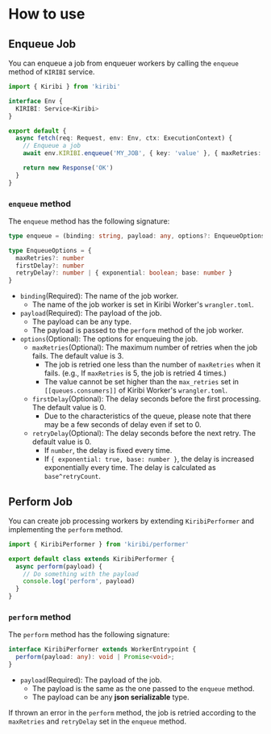 # How to use

## Enqueue Job

You can enqueue a job from enqueuer workers by calling the `enqueue` method of `KIRIBI` service.

```typescript
import { Kiribi } from 'kiribi'

interface Env {
  KIRIBI: Service<Kiribi>
}

export default {
  async fetch(req: Request, env: Env, ctx: ExecutionContext) {
    // Enqueue a job
    await env.KIRIBI.enqueue('MY_JOB', { key: 'value' }, { maxRetries: 5 }) // [!code highlight]

    return new Response('OK')
  }
}
```

### `enqueue` method

The `enqueue` method has the following signature:

```typescript
type enqueue = (binding: string, payload: any, options?: EnqueueOptions) => Promise<void>

type EnqueueOptions = {
  maxRetries?: number
  firstDelay?: number
  retryDelay?: number | { exponential: boolean; base: number }
}
```

- `binding`(Required): The name of the job worker.
  - The name of the job worker is set in Kiribi Worker's `wrangler.toml`.
- `payload`(Required): The payload of the job.
  - The payload can be any type.
  - The payload is passed to the `perform` method of the job worker.
- `options`(Optional): The options for enqueuing the job.
  - `maxRetries`(Optional): The maximum number of retries when the job fails. The default value is 3.
    - The job is retried one less than the number of `maxRetries` when it fails. (e.g., If `maxRetries` is 5, the job is retried 4 times.)
    - The value cannot be set higher than the `max_retries` set in `[[queues.consumers]]` of Kiribi Worker's `wrangler.toml`.
  - `firstDelay`(Optional): The delay seconds before the first processing. The default value is 0.
    - Due to the characteristics of the queue, please note that there may be a few seconds of delay even if set to 0.
  - `retryDelay`(Optional): The delay seconds before the next retry. The default value is 0.
    - If `number`, the delay is fixed every time.
    - If `{ exponential: true, base: number }`, the delay is increased exponentially every time. The delay is calculated as `base^retryCount`.

## Perform Job

You can create job processing workers by extending `KiribiPerformer` and implementing the `perform` method.

```typescript
import { KiribiPerformer } from 'kiribi/performer'

export default class extends KiribiPerformer {
  async perform(payload) {
    // Do something with the payload
    console.log('perform', payload)
  }
}
```

### `perform` method

The `perform` method has the following signature:

```typescript
interface KiribiPerformer extends WorkerEntrypoint {
  perform(payload: any): void | Promise<void>;
}
```

- `payload`(Required): The payload of the job.
  - The payload is the same as the one passed to the `enqueue` method.
  - The payload can be any **json serializable** type.

If thrown an error in the `perform` method, the job is retried according to the `maxRetries` and `retryDelay` set in the `enqueue` method.
